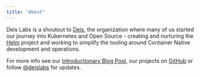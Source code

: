 ```yaml
---
title: "About"
---
```


Deis Labs is a shoutout to [Deis](https://github.com/deis), the organization where many of us started our
journey into Kubernetes and Open Source - creating and nurturing the [Helm](https://helm.sh/) project
and working to simplify the tooling around Container Native development and
operations.


For more info see our [Introductionary Blog Post](/posts/hello-world/), our projects on [GitHub](https://github.com/deislabs/) or follow [@deislabs](https://twitter.com/deislabs) for updates.

